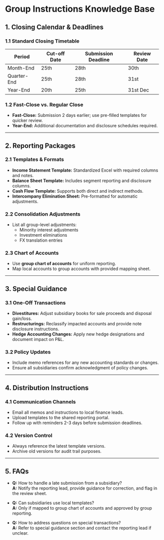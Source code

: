 # Group Instructions Knowledge Base

## 1. Closing Calendar & Deadlines

### 1.1 Standard Closing Timetable
| Period        | Cut-off Date | Submission Deadline | Review Date |
|---------------|-------------|------------------|------------|
| Month-End     | 25th        | 28th             | 30th       |
| Quarter-End   | 25th        | 28th             | 31st       |
| Year-End      | 20th        | 25th             | 31st Dec   |

### 1.2 Fast-Close vs. Regular Close
- **Fast-Close:** Submission 2 days earlier; use pre-filled templates for quicker review.
- **Year-End:** Additional documentation and disclosure schedules required.

---

## 2. Reporting Packages

### 2.1 Templates & Formats
- **Income Statement Template:** Standardized Excel with required columns and notes.  
- **Balance Sheet Template:** Includes segment reporting and disclosure columns.  
- **Cash Flow Template:** Supports both direct and indirect methods.  
- **Intercompany Elimination Sheet:** Pre-formatted for automatic adjustments.  

### 2.2 Consolidation Adjustments
- List all group-level adjustments:
  - Minority interest adjustments  
  - Investment eliminations  
  - FX translation entries  

### 2.3 Chart of Accounts
- Use **group chart of accounts** for uniform reporting.  
- Map local accounts to group accounts with provided mapping sheet.

---

## 3. Special Guidance

### 3.1 One-Off Transactions
- **Divestitures:** Adjust subsidiary books for sale proceeds and disposal gain/loss.  
- **Restructurings:** Reclassify impacted accounts and provide note disclosure instructions.  
- **Hedge Accounting Changes:** Apply new hedge designations and document impact on P&L.  

### 3.2 Policy Updates
- Include memo references for any new accounting standards or changes.  
- Ensure all subsidiaries confirm acknowledgment of policy changes.

---

## 4. Distribution Instructions

### 4.1 Communication Channels
- Email all memos and instructions to local finance leads.  
- Upload templates to the shared reporting portal.  
- Follow up with reminders 2-3 days before submission deadlines.

### 4.2 Version Control
- Always reference the latest template versions.  
- Archive old versions for audit trail purposes.

---

## 5. FAQs

- **Q:** How to handle a late submission from a subsidiary?  
  **A:** Notify the reporting lead, provide guidance for correction, and flag in the review sheet.  

- **Q:** Can subsidiaries use local templates?  
  **A:** Only if mapped to group chart of accounts and approved by group reporting.  

- **Q:** How to address questions on special transactions?  
  **A:** Refer to special guidance section and contact the reporting lead if unclear.
